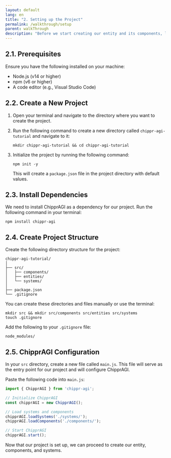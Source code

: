 ```yaml
---
layout: default
lang: en
title: "2. Setting up the Project"
permalink: /walkthrough/setup
parent: walkThrough 
description: "Before we start creating our entity and its components, let's set up the project by following the steps below."
---
```


## 2.1. Prerequisites

Ensure you have the following installed on your machine:

- Node.js (v14 or higher)
- npm (v6 or higher)
- A code editor (e.g., Visual Studio Code)

## 2.2. Create a New Project

1. Open your terminal and navigate to the directory where you want to create the project.

2. Run the following command to create a new directory called `chippr-agi-tutorial` and navigate to it:

   ```
   mkdir chippr-agi-tutorial && cd chippr-agi-tutorial
   ```

3. Initialize the project by running the following command:

   ```
   npm init -y
   ```

   This will create a `package.json` file in the project directory with default values.

## 2.3. Install Dependencies

We need to install ChipprAGI as a dependency for our project. Run the following command in your terminal:

```
npm install chippr-agi
```

## 2.4. Create Project Structure

Create the following directory structure for the project:

```
chippr-agi-tutorial/
│
├── src/
│   ├── components/
│   ├── entities/
│   └── systems/
│
├── package.json
└── .gitignore
```

You can create these directories and files manually or use the terminal:

```
mkdir src && mkdir src/components src/entities src/systems
touch .gitignore
```

Add the following to your `.gitignore` file:

```
node_modules/
```

## 2.5. ChipprAGI Configuration

In your `src` directory, create a new file called `main.js`. This file will serve as the entry point for our project and will configure ChipprAGI.

Paste the following code into `main.js`:

```javascript
import { ChipprAGI } from 'chippr-agi';

// Initialize ChipprAGI
const chipprAGI = new ChipprAGI();

// Load systems and components
chipprAGI.loadSystems('./systems/');
chipprAGI.loadComponents('./components/');

// Start ChipprAGI
chipprAGI.start();
```

Now that our project is set up, we can proceed to create our entity, components, and systems.
```
